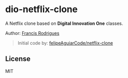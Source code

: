 # dio-netflix-clone

A Netflix clone based on **Digital Innovation One** classes.

Author: [Francis Rodrigues](https://github.com/francisrod01)

> Initial code by: [felipeAguiarCode/netflix-clone](https://github.com/felipeaguiarcode/netflix-clone)

## License

MIT

